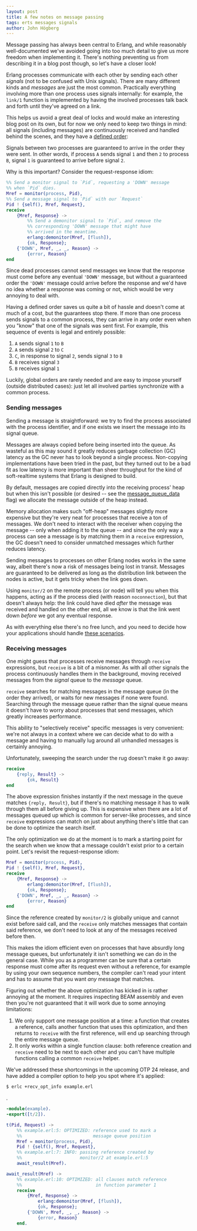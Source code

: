 ```yaml
---
layout: post
title: A few notes on message passing
tags: erts messages signals
author: John Högberg
---
```


Message passing has always been central to Erlang, and while reasonably
well-documented we've avoided going into too much detail to give us more
freedom when implementing it. There's nothing preventing us from describing it
in a blog post though, so let's have a closer look!

Erlang processes communicate with each other by sending each other _signals_
(not to be confused with Unix signals). There are many different kinds and
_messages_ are just the most common. Practically everything involving more than
one process uses signals internally: for example, the `link/1` function is
implemented by having the involved processes talk back and forth until they've
agreed on a link.

This helps us avoid a great deal of locks and would make an interesting blog
post on its own, but for now we only need to keep two things in mind: all
signals (including messages) are continuously received and handled behind the
scenes, and they have a [defined order]:

Signals between two processes are guaranteed to arrive in the order they were
sent. In other words, if process `A` sends signal `1` and then `2` to process
`B`, signal `1` is guaranteed to arrive before signal `2`.

Why is this important? Consider the request-response idiom:

```erlang
%% Send a monitor signal to `Pid`, requesting a 'DOWN' message
%% when `Pid` dies.
Mref = monitor(process, Pid),
%% Send a message signal to `Pid` with our `Request`
Pid ! {self(), Mref, Request},
receive
    {Mref, Response} ->
        %% Send a demonitor signal to `Pid`, and remove the
        %% corresponding 'DOWN' message that might have
        %% arrived in the meantime.
        erlang:demonitor(Mref, [flush]),
        {ok, Response};
    {'DOWN', Mref, _, _, Reason} ->
        {error, Reason}
end
```

Since dead processes cannot send messages we know that the response must come
before any eventual `'DOWN'` message, but without a guaranteed order the
`'DOWN'` message could arrive before the response and we'd have no idea whether
a response was coming or not, which would be very annoying to deal with.

Having a defined order saves us quite a bit of hassle and doesn't come at much
of a cost, but the guarantees stop there. If more than one process sends
signals to a common process, they can arrive in any order even when you "know"
that one of the signals was sent first. For example, this sequence of events
is legal and entirely possible:

1. `A` sends signal `1` to `B`
1. `A` sends signal `2` to `C`
1. `C`, in response to signal `2`, sends signal `3` to `B`
1. `B` receives signal `3`
1. `B` receives signal `1`

Luckily, global orders are rarely needed and are easy to impose yourself
(outside distributed cases): just let all involved parties synchronize with a
common process.

### Sending messages

Sending a message is straightforward: we try to find the process associated
with the process identifier, and if one exists we insert the message into its
signal queue.

Messages are always copied before being inserted into the queue. As wasteful as
this may sound it greatly reduces garbage collection (GC) latency as the GC
never has to look beyond a single process. Non-copying implementations have
been tried in the past, but they turned out to be a bad fit as low latency is
more important than sheer throughput for the kind of soft-realtime systems that
Erlang is designed to build.

By default, messages are copied directly into the receiving process' heap but
when this isn't possible (or desired -- see the [message_queue_data] flag) we
allocate the message outside of the heap instead.

Memory allocation makes such "off-heap" messages slightly more expensive but
they're very neat for processes that receive a ton of messages. We don't need
to interact with the receiver when copying the message -- only when adding it
to the queue -- and since the only way a process can see a message is by
matching them in a `receive` expression, the GC doesn't need to consider
unmatched messages which further reduces latency.

Sending messages to processes on other Erlang nodes works in the same way,
albeit there's now a risk of messages being lost in transit. Messages are
guaranteed to be delivered as long as the distribution link between the nodes
is active, but it gets tricky when the link goes down.

Using `monitor/2` on the remote process (or node) will tell you when this
happens, acting as if the process died (with reason `noconnection`), but that
doesn't always help: the link could have died _after_ the message was received
and handled on the other end, all we know is that the link went down _before_
we got any eventual response.

As with everything else there's no free lunch, and you need to decide how your
applications should handle [these scenarios].

### Receiving messages

One might guess that processes receive messages through `receive` expressions,
but `receive` is a bit of a misnomer. As with all other signals the process
continuously handles them in the background, moving received messages from the
_signal_ queue to the _message_ queue.

`receive` searches for matching messages in the message queue (in the order
they arrived), or waits for new messages if none were found. Searching through
the message queue rather than the signal queue means it doesn't have to worry
about processes that send messages, which greatly increases performance.

This ability to "selectively receive" specific messages is very convenient:
we're not always in a context where we can decide what to do with a message and
having to manually lug around all unhandled messages is certainly annoying.

Unfortunately, sweeping the search under the rug doesn't make it go away:

```erlang
receive
    {reply, Result} ->
        {ok, Result}
end
```

The above expression finishes instantly if the next message in the queue
matches `{reply, Result}`, but if there's no matching message it has to walk
through them all before giving up. This is expensive when there are a lot of
messages queued up which is common for server-like processes, and since
`receive` expressions can match on just about anything there's little that can
be done to optimize the search itself.

The only optimization we do at the moment is to mark a starting point for the
search when we know that a message couldn't exist prior to a certain point.
Let's revisit the request-response idiom:

```erlang
Mref = monitor(process, Pid),
Pid ! {self(), Mref, Request},
receive
    {Mref, Response} ->
        erlang:demonitor(Mref, [flush]),
        {ok, Response};
    {'DOWN', Mref, _, _, Reason} ->
        {error, Reason}
end
```

Since the reference created by `monitor/2` is globally unique and cannot exist
before said call, and the `receive` only matches messages that contain said
reference, we don't need to look at any of the messages received before then.

This makes the idiom efficient even on processes that have absurdly long
message queues, but unfortunately it isn't something we can do in the general
case. While you as a programmer can be sure that a certain response must come
after its request even without a reference, for example by using your own
sequence numbers, the compiler can't read your intent and has to assume that
you want _any_ message that matches.

Figuring out whether the above optimization has kicked in is rather annoying at
the moment. It requires inspecting BEAM assembly and even then you're not
guaranteed that it will work due to some annoying limitations:

1. We only support one message position at a time: a function that creates a
   reference, calls another function that uses this optimization, and then
   returns to `receive` with the first reference, will end up searching through
   the entire message queue.
1. It only works within a single function clause: both reference creation and
   `receive` need to be next to each other and you can't have multiple
   functions calling a common `receive` helper.

We've addressed these shortcomings in the upcoming OTP 24 release, and have
added a compiler option to help you spot where it's applied:

```sh
$ erlc +recv_opt_info example.erl
```
.
```erlang
-module(example).
-export([t/2]).

t(Pid, Request) ->
    %% example.erl:5: OPTIMIZED: reference used to mark a 
    %%                           message queue position
    Mref = monitor(process, Pid),
    Pid ! {self(), Mref, Request},
    %% example.erl:7: INFO: passing reference created by
    %%                      monitor/2 at example.erl:5
    await_result(Mref).

await_result(Mref) ->
    %% example.erl:10: OPTIMIZED: all clauses match reference
    %%                            in function parameter 1
    receive
        {Mref, Response} ->
            erlang:demonitor(Mref, [flush]),
            {ok, Response};
        {'DOWN', Mref, _, _, Reason} ->
            {error, Reason}
    end.
```

[defined order]: https://erlang.org/doc/apps/erts/communication.html#passing-of-signals
[message_queue_data]: https://erlang.org/doc/man/erlang.html#process_flag_message_queue_data
[these scenarios]: https://en.wikipedia.org/wiki/Network_partition
